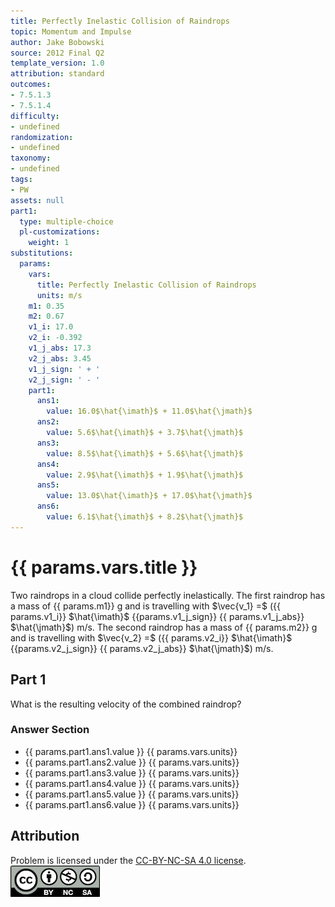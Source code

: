 ```yaml
---
title: Perfectly Inelastic Collision of Raindrops
topic: Momentum and Impulse
author: Jake Bobowski
source: 2012 Final Q2
template_version: 1.0
attribution: standard
outcomes:
- 7.5.1.3
- 7.5.1.4
difficulty:
- undefined
randomization:
- undefined
taxonomy:
- undefined
tags:
- PW
assets: null
part1:
  type: multiple-choice
  pl-customizations:
    weight: 1
substitutions:
  params:
    vars:
      title: Perfectly Inelastic Collision of Raindrops
      units: m/s
    m1: 0.35
    m2: 0.67
    v1_i: 17.0
    v2_i: -0.392
    v1_j_abs: 17.3
    v2_j_abs: 3.45
    v1_j_sign: ' + '
    v2_j_sign: ' - '
    part1:
      ans1:
        value: 16.0$\hat{\imath}$ + 11.0$\hat{\jmath}$
      ans2:
        value: 5.6$\hat{\imath}$ + 3.7$\hat{\jmath}$
      ans3:
        value: 8.5$\hat{\imath}$ + 5.6$\hat{\jmath}$
      ans4:
        value: 2.9$\hat{\imath}$ + 1.9$\hat{\jmath}$
      ans5:
        value: 13.0$\hat{\imath}$ + 17.0$\hat{\jmath}$
      ans6:
        value: 6.1$\hat{\imath}$ + 8.2$\hat{\jmath}$
---
```

# {{ params.vars.title }}
Two raindrops in a cloud collide perfectly inelastically. The first raindrop has a mass of {{ params.m1}} g and is travelling with $\vec{v_1} =$ ({{ params.v1_i}} $\hat{\imath}$ {{params.v1_j_sign}} {{ params.v1_j_abs}} $\hat{\jmath}$) m/s.
The second raindrop has a mass of {{ params.m2}} g and is travelling with $\vec{v_2} =$ ({{ params.v2_i}} $\hat{\imath}$ {{params.v2_j_sign}} {{ params.v2_j_abs}} $\hat{\jmath}$) m/s.

## Part 1

What is the resulting velocity of the combined raindrop?

### Answer Section

- {{ params.part1.ans1.value }} {{ params.vars.units}}
- {{ params.part1.ans2.value }} {{ params.vars.units}}
- {{ params.part1.ans3.value }} {{ params.vars.units}}
- {{ params.part1.ans4.value }} {{ params.vars.units}}
- {{ params.part1.ans5.value }} {{ params.vars.units}}
- {{ params.part1.ans6.value }} {{ params.vars.units}}

## Attribution

Problem is licensed under the [CC-BY-NC-SA 4.0 license](https://creativecommons.org/licenses/by-nc-sa/4.0/).<br> ![The Creative Commons 4.0 license requiring attribution-BY, non-commercial-NC, and share-alike-SA license.](https://raw.githubusercontent.com/firasm/bits/master/by-nc-sa.png)